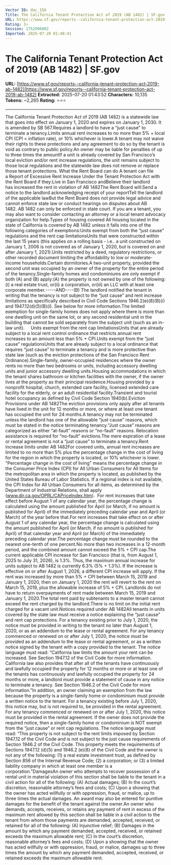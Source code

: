 ```yaml
---
Vector ID: doc_156
Title: The California Tenant Protection Act of 2019 (AB 1482) | SF.gov
URL: https://www.sf.gov/reports--california-tenant-protection-act-2019-ab-1482
Rating: 3⭐
Session: 1752996002
Imported: 2025-07-20 01:48:41
---
```


# The California Tenant Protection Act of 2019 (AB 1482) | SF.gov

**URL:** [https://www.sf.gov/reports--california-tenant-protection-act-2019-ab-1482](https://www.sf.gov/reports--california-tenant-protection-act-2019-ab-1482)
**Extracted:** 2025-07-20 01:43:52
**Characters:** 10,135
**Tokens:** ~2,265
**Rating:** ⭐⭐⭐

---

The California Tenant Protection Act of 2019 (AB 1482) is a statewide law that goes into effect on January 1, 2020 and expires on January 1, 2030. It is amended by SB 567.Requires a landlord to have a “just cause” to terminate a tenancy.Limits annual rent increases to no more than 5% + local CPI (CPI = inflation rate), or 10% whichever is lower.A tenant may not waive their rights to these protections and any agreement to do so by the tenant is void as contrary to public policy.An owner may be liable for penalties of up to three times the amountIf a unit is already covered by San Francisco’s local eviction and/or rent increase regulations, the unit remains subject to those local regulations and the statewide law does not remove or replace those tenant protections. What the Rent Board can do A tenant can file a Report of Excessive Rent Increase Under the Tenant Protection Act with the Rent Board if they:Live in San Francisco andBelieve their landlord has increased the rent in violation of AB 1482The Rent Board will:Send a notice to the landlord acknowledging receipt of your reportTell the landlord of the applicable lawBut the Rent Board does not provide legal advice and cannot enforce state law or conduct hearings on disputes about AB 1482. AB 1482 can only be enforced in state court. If you are a tenant, you may also want to consider contacting an attorney or a local tenant advocacy organization for help.Types of housing covered All housing located in the state of California is covered by AB 1482 unless it falls into one of the following categories of exemptions:Units exempt from both the “just cause” regulations and the rent cap limitationsUnits that were constructed within the last 15 years (this applies on a rolling basis - i.e.. a unit constructed on January 1, 2006 is not covered as of January 1, 2020, but is covered on and after January 1, 2021).Units restricted by a deed, regulatory restrictions, or other recorded document limiting the affordability to low or moderate-income households.Certain dormitories.A two-unit property, provided the second unit was occupied by an owner of the property for the entire period of the tenancy.Single-family homes and condominiums are only exempt if both (A) and (B) apply:(A) the property is not owned by one of the following:(i) a real estate trust, or(ii) a corporation, or(iii) an LLC with at least one corporate member.-----AND----(B) The landlord notified the tenant in writing that the tenancy is not subject to the “just cause” and rent increase limitations as specifically described in Civil Code Sections 1946.2(e)(8)(B)(i) and 1947.12(d)(5)(B)(i). See below for more information.The limited exemption for single-family homes does not apply where there is more than one dwelling unit on the same lot, or any second residential unit in the building that cannot be sold separately from the subject unit (such as an in-law unit).     Units exempt from the rent cap limitationsUnits that are already subject to a local rent control ordinance that restricts annual rent increases to an amount less than 5% + CPI.Units exempt from the “just cause” regulationsUnits that are already subject to a local ordinance that requires “just cause” to terminate a tenancy and is more protective than state law (such as the eviction protections of the San Francisco Rent Ordinance).Single-family, owner-occupied residences where the owner rents no more than two bedrooms or units, including accessory dwelling units and junior accessory dwelling units.Housing accommodations in which the tenant shares bathroom or kitchen facilities with the owner, if the owner lives at the property as their principal residence.Housing provided by a nonprofit hospital, church, extended care facility, licensed extended care facility for the elderly, or an adult residential facility.Transient and tourist hotel occupancy as defined by Civil Code Section 1940(b).Eviction Provisions under AB 1482The eviction provisions only apply after all tenants have lived in the unit for 12 months or more, or where at least one tenant has occupied the unit for 24 months.A tenancy may not be terminated unless the landlord has one of the allowable “just cause” reasons, which must be stated in the notice terminating tenancy.“Just cause” reasons are categorized as either “at-fault” reasons or “no-fault” reasons. Relocation assistance is required for “no-fault” evictions.The mere expiration of a lease or rental agreement is not a “just cause” to terminate a tenancy.Rent increase limits under AB 1482For covered units, annual rent increases are limited to no more than 5% plus the percentage change in the cost of living for the region in which the property is located, or 10% whichever is lower. "Percentage change in the cost of living" means the percentage change in the Consumer Price Index (CPI) for All Urban Consumers for All Items for the metropolitan area in which the property is located, as published by the United States Bureau of Labor Statistics. If a regional index is not available, the CPI Index for All Urban Consumers for all items, as determined by the Department of Industrial Relations, shall apply (www.dir.ca.gov/OPRL/CAPriceIndex.htm).  For rent increases that take effect before August 1 of any calendar year, the percentage change is calculated using the amount published for April (or March, if no amount is published for April) of the immediately preceding calendar year and April (or March) of the year before that.For rent increases that take effect on or after August 1 of any calendar year, the percentage change is calculated using the amount published for April (or March, if no amount is published for April) of that calendar year and April (or March) of the immediately preceding calendar year.The percentage change must be rounded to the nearest one-tenth of one percent.No more than two increases in a 12-month period, and the combined amount cannot exceed the 5% + CPI cap.The current applicable CPI increase for San Francisco (that is, from August 1, 2025 to July 31, 2026), is 1.3%. Thus, the maximum annual increase for units subject to AB 1482 is currently 6.3% (5% + 1.3%). If the increase is effective on or after August 1, 2026, a different CPI increase will apply. If the rent was increased by more than 5% + CPI between March 15, 2019 and January 1, 2020, then on January 1, 2020 the rent will revert to the rent on March 15, 2019, plus the allowable increase of 5% + CPI. Landlords do not have to return overpayments of rent made between March 15, 2019 and January 1, 2020.The total rent paid by subtenants to a master tenant cannot exceed the rent charged by the landlord.There is no limit on the initial rent charged for a vacant unit.Notices required under AB 1482All tenants in units covered by the state law must receive a notice explaining the “just cause” and rent cap protections. For a tenancy existing prior to July 1, 2020, the notice must be provided in writing to the tenant no later than August 1, 2020, or as an addendum to the lease or rental agreement. For any tenancy commenced or renewed on or after July 1, 2020, the notice must be provided as an addendum to the lease or rental agreement, or as a written notice signed by the tenant with a copy provided to the tenant. The notice language must read: “California law limits the amount your rent can be increased. See Section 1947.12 of the Civil Code for more information. California law also provides that after all of the tenants have continuously and lawfully occupied the property for 12 months or more or at least one of the tenants has continuously and lawfully occupied the property for 24 months or more, a landlord must provide a statement of cause in any notice to terminate a tenancy. See Section 1946.2 of the Civil Code for more information.”In addition, an owner claiming an exemption from the law because the property is a single-family home or condominium must provide a written notice to the tenant. For a tenancy existing before July 1, 2020, this notice may, but is not required to, be provided in the rental agreement. For any tenancy commenced or renewed on or after July 1, 2020, this notice must be provided in the rental agreement. If the owner does not provide the required notice, then a single-family home or condominium is NOT exempt from the “just cause” or rent cap regulations. The notice language must read: “This property is not subject to the rent limits imposed by Section 1947.12 of the Civil Code and is not subject to the just cause requirements of Section 1946.2 of the Civil Code. This property meets the requirements of Sections 1947.12 (d)(5) and 1946.2 (e)(8) of the Civil Code and the owner is not any of the following: (1) a real estate investment trust, as defined by Section 856 of the Internal Revenue Code; (2) a corporation; or (3) a limited liability company in which at least one member is a corporation.”DamagesAn owner who attempts to recover possession of a rental unit in material violation of this section shall be liable to the tenant in a civil action for all of the following: (A) Actual damages; (B) In the court’s discretion, reasonable attorney’s fees and costs; (C) Upon a showing that the owner has acted willfully or with oppression, fraud, or malice, up to three times the actual damages. An award may also be entered for punitive damages for the benefit of the tenant against the owner.An owner who demands, accepts, receives, or retains any payment of rent in excess of the maximum rent allowed by this section shall be liable in a civil action to the tenant from whom those payments are demanded, accepted, received, or retained for all of the following: (A) Injunctive relief; (B) Damages in the amount by which any payment demanded, accepted, received, or retained exceeds the maximum allowable rent; (C) In the court’s discretion, reasonable attorney’s fees and costs; (D) Upon a showing that the owner has acted willfully or with oppression, fraud, or malice, damages up to three times the amount by which any payment demanded, accepted, received, or retained exceeds the maximum allowable rent.